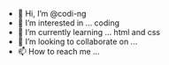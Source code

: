 - 👋 Hi, I’m @codi-ng
- 👀 I’m interested in ... coding
- 🌱 I’m currently learning ... html and css
- 💞️ I’m looking to collaborate on ...
- 📫 How to reach me ... 

<!---
codi-ng/codi-ng is a ✨ special ✨ repository because its `README.md` (this file) appears on your GitHub profile.
You can click the Preview link to take a look at your changes.
--->
